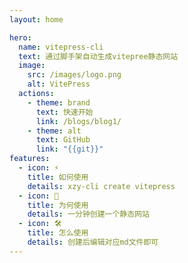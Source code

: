 ```yaml
---
layout: home

hero:
  name: vitepress-cli
  text: 通过脚手架自动生成vitepree静态网站
  image:
    src: /images/logo.png
    alt: VitePress
  actions:
    - theme: brand
      text: 快速开始
      link: /blogs/blog1/
    - theme: alt
      text: GitHub
      link: "{{git}}"
features:
  - icon: ⚡️
    title: 如何使用
    details: xzy-cli create vitepress
  - icon: 🖖
    title: 为何使用
    details: 一分钟创建一个静态网站
  - icon: 🛠️
    title: 怎么使用
    details: 创建后编辑对应md文件即可
---
```

